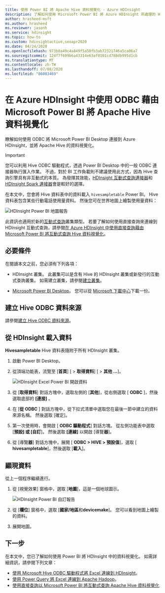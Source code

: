 ```yaml
---
title: 使用 Power BI 將 Apache Hive 資料視覺化 - Azure HDInsight
description: 了解如何使用 Microsoft Power BI 將 Azure HDInsight 所處理的 Hive 資料視覺化。
author: hrasheed-msft
ms.author: hrasheed
ms.reviewer: jasonh
ms.service: hdinsight
ms.topic: how-to
ms.custom: hdinsightactive,seoapr2020
ms.date: 04/24/2020
ms.openlocfilehash: 973b8a49c4a849f5a50fb3ab72321746a5ca06a7
ms.sourcegitcommit: 124f7f699b6a43314e63af0101cd788db995d1cb
ms.translationtype: MT
ms.contentlocale: zh-TW
ms.lasthandoff: 07/08/2020
ms.locfileid: "86083469"
---
```

# <a name="visualize-apache-hive-data-with-microsoft-power-bi-using-odbc-in-azure-hdinsight"></a>在 Azure HDInsight 中使用 ODBC 藉由 Microsoft Power BI 將 Apache Hive 資料視覺化

瞭解如何使用 ODBC 將 Microsoft Power BI Desktop 連接到 Azure HDInsight，並將 Apache Hive 的資料視覺化。

> [!IMPORTANT]
> 您可以利用 Hive ODBC 驅動程式，透過 Power BI Desktop 中的一般 ODBC 連接器執行匯入作業。 不過，對於 BI 工作負載則不建議使用此方式，因為 Hive 查詢引擎具有非互動式的本質。 為發揮其效能，[HDInsight 互動式查詢連接器](../interactive-query/apache-hadoop-connect-hive-power-bi-directquery.md)和 [HDInsight Spark 連接器](https://docs.microsoft.com/power-bi/spark-on-hdinsight-with-direct-connect)會是較好的選擇。

在本文中，您會將 Hive 資料表中的資料載入 `hivesampletable` Power BI。 Hive 資料表包含某些行動電話使用量資料。 然後您可在世界地圖上繪製使用量資料：

![HDInsight Power BI 地圖報告](./media/apache-hadoop-connect-hive-power-bi/hdinsight-power-bi-visualization.png)

此資訊也適用於新的[互動式查詢](../interactive-query/apache-interactive-query-get-started.md)叢集類型。 若要了解如何使用直接查詢來連線到 HDInsight 互動式查詢，請參閱[在 Azure HDInsight 中使用直接查詢藉由 Microsoft Power BI 將互動式查詢 Hive 資料視覺化](../interactive-query/apache-hadoop-connect-hive-power-bi-directquery.md)。

## <a name="prerequisites"></a>必要條件

在閱讀本文之前，您必須有下列各項：

* HDInsight 叢集。 此叢集可以是含有 Hive 的 HDInsight 叢集或新發行的互動式查詢叢集。 如需建立叢集，請參閱[建立叢集](apache-hadoop-linux-tutorial-get-started.md)。

* [Microsoft Power BI Desktop](https://powerbi.microsoft.com/desktop/)。 您可以從 [Microsoft 下載中心](https://www.microsoft.com/download/details.aspx?id=45331)下載一份。

## <a name="create-hive-odbc-data-source"></a>建立 Hive ODBC 資料來源

請參閱[建立 Hive ODBC 資料來源](apache-hadoop-connect-excel-hive-odbc-driver.md#create-apache-hive-odbc-data-source)。

## <a name="load-data-from-hdinsight"></a>從 HDInsight 載入資料

**Hivesampletable** Hive 資料表隨附于所有 HDInsight 叢集。

1. 啟動 Power BI Desktop。

1. 從頂端功能表，流覽至 [**首頁**] [  >  **取得資料**] [  >  **其他 ...**]。

    ![HDInsight Excel Power BI 開啟資料](./media/apache-hadoop-connect-hive-power-bi/hdinsight-power-bi-open-odbc.png)

1. 從 [**取得資料**] 對話方塊中，選取左側的 [**其他**]，從右側選取 [ **ODBC** ]，然後選取底部的 **[連接]** 。

1. 在 [**從 ODBC** ] 對話方塊中，從下拉式清單中選取您在最後一節中建立的資料來源名稱。 然後選取 [確定]。

1. 第一次使用時，會開啟 [ **ODBC 驅動程式**] 對話方塊。 從左側功能表中選取 [**預設] 或 [自訂**]。 然後選取 **[連線]** 以開啟 [導覽**器**]。

1. 從 [導覽**器**] 對話方塊中，展開 [ **ODBC > HIVE > 預設值**]，選取 [ **hivesampletable**]，然後選取 [**載入**]。

## <a name="visualize-data"></a>顯現資料

從上一個程序繼續進行。

1. 從 [視覺效果] 窗格中，選取 [**地圖**]，這是一個地球圖示。

    ![HDInsight Power BI 自訂報告](./media/apache-hadoop-connect-hive-power-bi/hdinsight-power-bi-customize.png)

1. 從 [**欄位**] 窗格中，選取 [**國家/地區**和**devicemake**]。 您可以看到地圖上繪製的資料。

1. 展開地圖。

## <a name="next-steps"></a>下一步

在本文中，您已了解如何使用 Power BI 將 HDInsight 中的資料視覺化。  如需詳細資訊，請參閱下列文章：

* [使用 Microsoft Hive ODBC 驅動程式將 Excel 連線到 HDInsight](./apache-hadoop-connect-excel-hive-odbc-driver.md)。
* [使用 Power Query 將 Excel 連線到 Apache Hadoop](apache-hadoop-connect-excel-power-query.md)。
* [使用直接查詢以 Microsoft Power BI 將互動式查詢 Apache Hive 資料視覺化](../interactive-query/apache-hadoop-connect-hive-power-bi-directquery.md)
